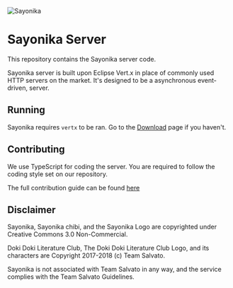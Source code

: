 ![Sayonika](https://media.discordapp.net/attachments/373669252554686464/458045399563763775/sayonika.png?width=430&height=430)

# Sayonika Server

This repository contains the Sayonika server code.

Sayonika server is built upon Eclipse Vert.x in place of commonly used HTTP servers on the market. 
It's designed to be a asynchronous event-driven, server.

## Running

Sayonika requires `vertx` to be ran. Go to the [Download](https://vertx.io/download/) page if you haven't.

## Contributing

We use TypeScript for coding the server. You are required to follow the coding style set on our repository.

The full contribution guide can be found [here](CONTRIBUTING.md)

## Disclaimer

Sayonika, Sayonika chibi, and the Sayonika Logo are copyrighted under Creative Commons 3.0 Non-Commercial.

Doki Doki Literature Club, The Doki Doki Literature Club Logo, and its characters are Copyright 2017-2018 (c) Team Salvato.

Sayonika is not associated with Team Salvato in any way, and the service complies with the Team Salvato Guidelines.